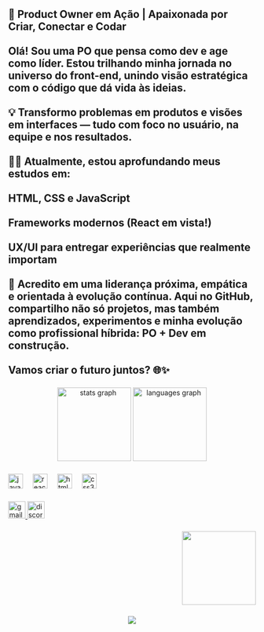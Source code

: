 <h2 align="left">🚀 Product Owner em Ação | Apaixonada por Criar, Conectar e Codar<br><br>Olá! Sou uma PO que pensa como dev e age como líder. Estou trilhando minha jornada no universo do front-end, unindo visão estratégica com o código que dá vida às ideias.<br><br>💡 Transformo problemas em produtos e visões em interfaces — tudo com foco no usuário, na equipe e nos resultados.<br><br>👩‍💻 Atualmente, estou aprofundando meus estudos em:<br><br>HTML, CSS e JavaScript<br><br>Frameworks modernos (React em vista!)<br><br>UX/UI para entregar experiências que realmente importam<br><br>🤝 Acredito em uma liderança próxima, empática e orientada à evolução contínua. Aqui no GitHub, compartilho não só projetos, mas também aprendizados, experimentos e minha evolução como profissional híbrida: PO + Dev em construção.<br><br>Vamos criar o futuro juntos? 🌐✨</h2>

###

<div align="center">
  <img src="https://github-readme-stats.vercel.app/api?username=Steffany-cyber&hide_title=false&hide_rank=false&show_icons=true&include_all_commits=true&count_private=true&disable_animations=false&theme=dracula&locale=en&hide_border=false" height="150" alt="stats graph"  />
  <img src="https://github-readme-stats.vercel.app/api/top-langs?username=Steffany-cyber&locale=en&hide_title=false&layout=compact&card_width=320&langs_count=5&theme=dracula&hide_border=false" height="150" alt="languages graph"  />
</div>

###

<div align="left">
  <img src="https://cdn.jsdelivr.net/gh/devicons/devicon/icons/javascript/javascript-original.svg" height="30" alt="javascript logo"  />
  <img width="12" />
  <img src="https://cdn.jsdelivr.net/gh/devicons/devicon/icons/react/react-original.svg" height="30" alt="react logo"  />
  <img width="12" />
  <img src="https://cdn.jsdelivr.net/gh/devicons/devicon/icons/html5/html5-original.svg" height="30" alt="html5 logo"  />
  <img width="12" />
  <img src="https://cdn.jsdelivr.net/gh/devicons/devicon/icons/css3/css3-original.svg" height="30" alt="css3 logo"  />
</div>

###

<div align="left">
  <a href="steffany.liliancute@gmail.com" target="_blank">
    <img src="https://img.shields.io/static/v1?message=Gmail&logo=gmail&label=&color=D14836&logoColor=white&labelColor=&style=for-the-badge" height="35" alt="gmail logo"  />
  </a>
  <a href="Discordapp.com/users/1094343193136484422" target="_blank">
    <img src="https://img.shields.io/static/v1?message=Discord&logo=discord&label=&color=7289DA&logoColor=white&labelColor=&style=for-the-badge" height="35" alt="discord logo"  />
  </a>
</div>

###

<img align="right" height="150" src="https://media1.giphy.com/media/v1.Y2lkPTc5MGI3NjExbWxqZXRzbjF1djFkYnF6bmQ5M2V0N2Y3dzQ2a2s2dzJnZ25za2F1cSZlcD12MV9pbnRlcm5hbF9naWZfYnlfaWQmY3Q9Zw/begSgSG5lCl8bxkBiv/giphy.gif"  />

###

<div align="left">
</div>

###

<br clear="both">

###

<div align="center">
  <img src="https://count.getloli.com/@:Steffany-cyber?theme=booru-mof&padding=7&scale=1&align=top&pixelated=1&darkmode=auto"  />
</div>

###
